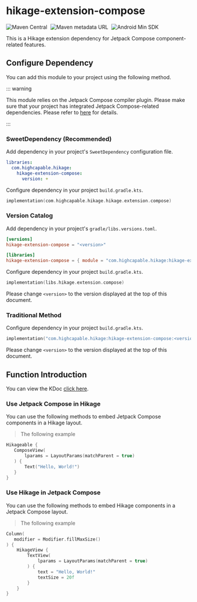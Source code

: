 # hikage-extension-compose

![Maven Central](https://img.shields.io/maven-central/v/com.highcapable.hikage/hikage-extension-compose?logo=apachemaven&logoColor=orange)
<span style="margin-left: 5px"/>
![Maven metadata URL](https://img.shields.io/maven-metadata/v?metadataUrl=https%3A%2F%2Fraw.githubusercontent.com%2FHighCapable%2Fmaven-repository%2Frefs%2Fheads%2Fmain%2Frepository%2Freleases%2Fcom%2Fhighcapable%2Fhikage%2Fhikage-extension-compose%2Fmaven-metadata.xml&logo=apachemaven&logoColor=orange&label=highcapable-maven-releases)
<span style="margin-left: 5px"/>
![Android Min SDK](https://img.shields.io/badge/Min%20SDK-21-orange?logo=android)

This is a Hikage extension dependency for Jetpack Compose component-related features.

## Configure Dependency

You can add this module to your project using the following method.

::: warning

This module relies on the Jetpack Compose compiler plugin.
Please make sure that your project has integrated Jetpack Compose-related dependencies.
Please refer to [here](https://developer.android.com/develop/ui/compose/compiler) for details.

:::

### SweetDependency (Recommended)

Add dependency in your project's `SweetDependency` configuration file.

```yaml
libraries:
  com.highcapable.hikage:
    hikage-extension-compose:
      version: +
```

Configure dependency in your project `build.gradle.kts`.

```kotlin
implementation(com.highcapable.hikage.hikage.extension.compose)
```

### Version Catalog

Add dependency in your project's `gradle/libs.versions.toml`.

```toml
[versions]
hikage-extension-compose = "<version>"

[libraries]
hikage-extension-compose = { module = "com.highcapable.hikage:hikage-extension-compose", version.ref = "hikage-extension-compose" }
```

Configure dependency in your project `build.gradle.kts`.

```kotlin
implementation(libs.hikage.extension.compose)
```

Please change `<version>` to the version displayed at the top of this document.

### Traditional Method

Configure dependency in your project `build.gradle.kts`.

```kotlin
implementation("com.highcapable.hikage:hikage-extension-compose:<version>")
```

Please change `<version>` to the version displayed at the top of this document.

## Function Introduction

You can view the KDoc [click here](kdoc://hikage-extension-compose).

### Use Jetpack Compose in Hikage

You can use the following methods to embed Jetpack Compose components in a Hikage layout.

> The following example

```kotlin
Hikageable {
   ComposeView(
       lparams = LayoutParams(matchParent = true)
   ) {
       Text("Hello, World!")
   }
}
```

### Use Hikage in Jetpack Compose

You can use the following methods to embed Hikage components in a Jetpack Compose layout.

> The following example

```kotlin
Column(
   modifier = Modifier.fillMaxSize()
) {
    HikageView {
        TextView(
            lparams = LayoutParams(matchParent = true)
        ) {
            text = "Hello, World!"
            textSize = 20f
        }
    }
}
```